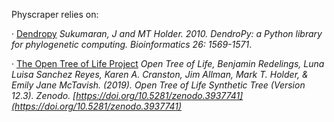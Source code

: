 Physcraper relies on:

&#183; [Dendropy](https://dendropy.org/primer/index.html)
 *Sukumaran, J and MT Holder. 2010. DendroPy: a Python library for phylogenetic computing. Bioinformatics 26: 1569-1571*.

&#183; [The Open Tree of Life Project](https://tree.opentreeoflife.org/opentree/argus/opentree12.3@ott93302)
 *Open Tree of Life, Benjamin Redelings, Luna Luisa Sanchez Reyes, Karen A. Cranston, Jim Allman, Mark T. Holder, & Emily Jane McTavish. (2019). Open Tree of Life Synthetic Tree (Version 12.3). Zenodo. [https://doi.org/10.5281/zenodo.3937741](https://doi.org/10.5281/zenodo.3937741)*
